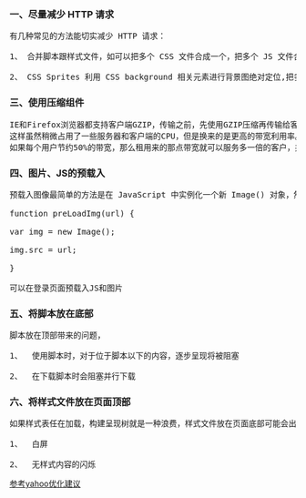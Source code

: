 <h3>一、尽量减少 HTTP 请求</h3>

<pre>有几种常见的方法能切实减少 HTTP 请求：

1、 合并脚本跟样式文件，如可以把多个 CSS 文件合成一个，把多个 JS 文件合成一个。

2、 CSS Sprites 利用 CSS background 相关元素进行背景图绝对定位,把多个图片合成一个图片。
</pre>
<h3>三、使用压缩组件</h3>

<pre>
IE和Firefox浏览器都支持客户端GZIP，传输之前，先使用GZIP压缩再传输给客户端，客户端接收之后由浏览器解压，
这样虽然稍微占用了一些服务器和客户端的CPU，但是换来的是更高的带宽利用率。对于纯文本来讲，压缩率是相当可观的。
如果每个用户节约50%的带宽，那么租用来的那点带宽就可以服务多一倍的客户，并且缩短了数据的传输时间。
</pre>
<h3>四、图片、JS的预载入</h3>

<pre>预载入图像最简单的方法是在 JavaScript 中实例化一个新 Image() 对象，然后将需要载入的图像的 URL 作为参数传入。

function preLoadImg(url) {

var img = new Image();

img.src = url;

}

可以在登录页面预载入JS和图片
</pre>
<h3>五、将脚本放在底部</h3>

<pre>脚本放在顶部带来的问题，

1、  使用脚本时，对于位于脚本以下的内容，逐步呈现将被阻塞

2、  在下载脚本时会阻塞并行下载
</pre>
<h3>六、将样式文件放在页面顶部</h3>

<pre>如果样式表任在加载，构建呈现树就是一种浪费，样式文件放在页面底部可能会出现两种情况：

1、  白屏

2、  无样式内容的闪烁
</pre>


<a href="http://www.tuicool.com/articles/J3uyaa" target="blank">参考yahoo优化建议</a>
